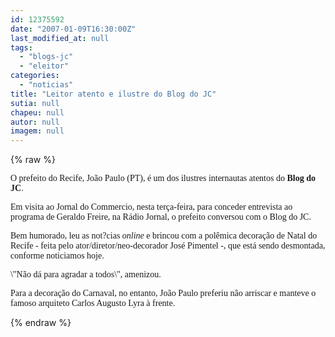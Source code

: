 ```yaml
---
id: 12375592
date: "2007-01-09T16:30:00Z"
last_modified_at: null
tags:
  - "blogs-jc"
  - "eleitor"
categories:
  - "noticias"
title: "Leitor atento e ilustre do Blog do JC"
sutia: null
chapeu: null
autor: null
imagem: null
---
```

{% raw %}
<p><P><FONT face=Verdana>O prefeito do Recife, João Paulo (PT), é um dos ilustres internautas atentos do <STRONG>Blog do JC</STRONG>.</FONT></P></p>
<p><P><FONT face=Verdana>Em visita ao Jornal do Commercio, nesta terça-feira, para conceder entrevista ao programa de Geraldo Freire, na Rádio Jornal, o prefeito conversou com o Blog do JC.</FONT></P></p>
<p><P><FONT face=Verdana>Bem humorado, leu as not?cias <EM>online</EM> e brincou com a polêmica decoração de&nbsp;Natal do Recife - feita pelo ator/diretor/neo-decorador José Pimentel -, que está sendo desmontada, conforme noticiamos hoje.</FONT></P></p>
<p><P><FONT face=Verdana>\"Não dá para agradar a todos\", amenizou.&nbsp;&nbsp;</FONT></P></p>
<p><P><FONT face=Verdana>Para a decoração&nbsp;do Carnaval, no entanto, João Paulo preferiu não arriscar e manteve&nbsp;o famoso arquiteto Carlos Augusto Lyra à frente.</FONT></P> </p>
{% endraw %}